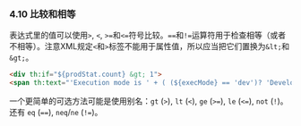 ### 4.10 比较和相等

表达式里的值可以使用`>`, `<`, `>=`和`<=`符号比较。`==`和`!=`运算符用于检查相等（或者不相等）。注意XML规定`<`和`>`标签不能用于属性值，所以应当把它们置换为`&lt;`和`&gt;`。
```html
<div th:if="${prodStat.count} &gt; 1">
<span th:text="'Execution mode is ' + ( (${execMode} == 'dev')? 'Development' : 'Production')">
```
一个更简单的可选方法可能是使用别名：`gt` (`>`), `lt` (`<`), `ge` (`>=`), `le` (`<=`), `not` (`!`)。还有 `eq` (`==`), `neq`/`ne` (`!=`)。